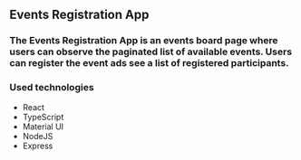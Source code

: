 ## Events Registration App
### The Events Registration App is an events board page where users can observe the paginated list of available events. Users can register the event ads see a list of registered participants. 
### Used technologies
- React
- TypeScript
- Material UI
- NodeJS
- Express